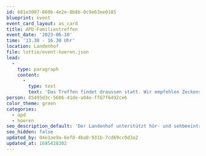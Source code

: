 ```yaml
---
id: 681e3007-860b-4e2e-8b8b-0c9e63ee0185
blueprint: event
event_card_layout: as_card
title: APD-Familientreffen
event_date: '2023-06-10'
time: '13.30 - 16.30 Uhr'
location: Landenhof
file: lottie/event-hoeren.json
lead:
  -
    type: paragraph
    content:
      -
        type: text
        text: 'Das Treffen findet draussen statt. Wir empfehlen Zeckenschutz.'
person: 85495d3c-5606-41de-a04e-ff67f6492ce6
color_theme: green
categories:
  - apd
  - hoeren
seo_description_default: 'Der Landenhof unterstützt hör- und sehbeeinträchtigte Kinder & Jugendliche in ihrem selbstbestimmten Leben durch Förderung ihrer Fähigkeiten & Entwicklung'
seo_hidden: false
updated_by: 04e1ae9a-6ef8-4ba0-931b-7cd69cc0d3a2
updated_at: 1685428302
---
```


